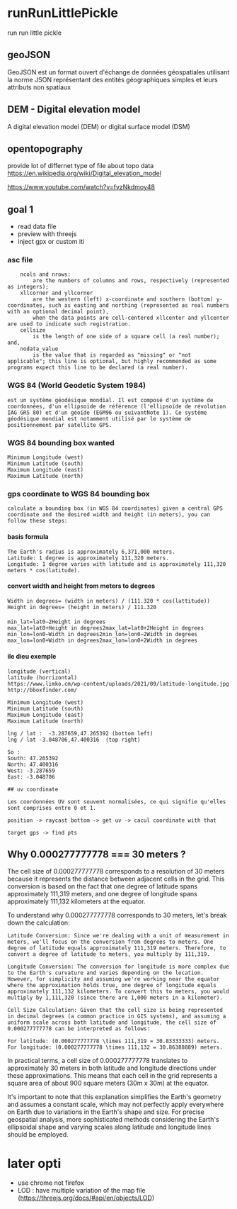 # runRunLittlePickle
run run little pickle

## geoJSON
GeoJSON est un format ouvert d'échange de données géospatiales utilisant la norme JSON représentant des entités géographiques simples et leurs attributs non spatiaux

## DEM - Digital elevation model
A digital elevation model (DEM) or digital surface model (DSM)

## opentopography
provide lot of differnet type of file about topo data
https://en.wikipedia.org/wiki/Digital_elevation_model

https://www.youtube.com/watch?v=fvzNkdmoy48

## goal 1
* read data file
* preview with threejs
* inject gpx or custom iti


### asc file
```
    ncols and nrows:
        are the numbers of columns and rows, respectively (represented as integers);
    xllcorner and yllcorner
        are the western (left) x-coordinate and southern (bottom) y-coordinates, such as easting and northing (represented as real numbers with an optional decimal point),
        when the data points are cell-centered xllcenter and yllcenter are used to indicate such registration.
    cellsize
        is the length of one side of a square cell (a real number); and,
    nodata_value
        is the value that is regarded as "missing" or "not applicable"; this line is optional, but highly recommended as some programs expect this line to be declared (a real number).
```

### WGS 84 (World Geodetic System 1984) 
```
est un système géodésique mondial. Il est composé d'un système de coordonnées, d'un ellipsoïde de référence (l'ellipsoïde de révolution IAG GRS 80) et d'un géoïde (EGM96 ou suivantNote 1). Ce système géodésique mondial est notamment utilisé par le système de positionnement par satellite GPS. 
```


### WGS 84  bounding box wanted
```
Minimum Longitude (west)
Minimum Latitude (south)
Maximum Longitude (east)
Maximum Latitude (north)
```

### gps coordinate to WGS 84 bounding box
```
calculate a bounding box (in WGS 84 coordinates) given a central GPS coordinate and the desired width and height (in meters), you can follow these steps:
```
#### basis formula
```
The Earth's radius is approximately 6,371,000 meters.
Latitude: 1 degree is approximately 111,320 meters.
Longitude: 1 degree varies with latitude and is approximately 111,320 meters * cos(latitude).
```

#### convert width and height from meters to degrees
```
Width in degrees= (width in meters) / (111.320 * cos(lattitude))
Height in degrees= (height in meters) / 111.320
```

####
```
min_lat=lat0​−2Height in degrees​
max_lat=lat0+Height in degrees2max_lat=lat0​+2Height in degrees​
min_lon=lon0−Width in degrees2min_lon=lon0​−2Width in degrees​
max_lon=lon0+Width in degrees2max_lon=lon0​+2Width in degrees​
```


#### ile dieu exemple
```
longitude (vertical)
latitude (horrizontal)
https://www.limko.cm/wp-content/uploads/2021/09/latitude-longitude.jpg
http://bboxfinder.com/

Minimum Longitude (west)
Minimum Latitude (south)
Maximum Longitude (east)
Maximum Latitude (north)

lng / lat :  -3.287659,47.265392 (bottom left)
lng / lat -3.048706,47.400316  (top right)

So : 
South: 47.265392
North: 47.400316
West: -3.287659
East: -3.048706

## uv coordinate

Les coordonnées UV sont souvent normalisées, ce qui signifie qu'elles sont comprises entre 0 et 1.

position -> raycast bottom -> get uv -> cacul coordinate with that

target gps -> find pts
```

## Why 0.000277777778 === 30 meters ?

The cell size of 0.000277777778 corresponds to a resolution of 30 meters because it represents the distance between adjacent cells in the grid. This conversion is based on the fact that one degree of latitude spans approximately 111,319 meters, and one degree of longitude spans approximately 111,132 kilometers at the equator.

To understand why 0.000277777778 corresponds to 30 meters, let's break down the calculation:

    Latitude Conversion: Since we're dealing with a unit of measurement in meters, we'll focus on the conversion from degrees to meters. One degree of latitude equals approximately 111,319 meters. Therefore, to convert a degree of latitude to meters, you multiply by 111,319.

    Longitude Conversion: The conversion for longitude is more complex due to the Earth's curvature and varies depending on the location. However, for simplicity and assuming we're working near the equator where the approximation holds true, one degree of longitude equals approximately 111,132 kilometers. To convert this to meters, you would multiply by 1,111,320 (since there are 1,000 meters in a kilometer).

    Cell Size Calculation: Given that the cell size is being represented in decimal degrees (a common practice in GIS systems), and assuming a uniform scale across both latitude and longitude, the cell size of 0.000277777778 can be interpreted as follows:

    For latitude: (0.000277777778 \times 111,319 = 30.83333333) meters.
    For longitude: (0.000277777778 \times 111,132 = 30.86388889) meters.

In practical terms, a cell size of 0.000277777778 translates to approximately 30 meters in both latitude and longitude directions under these approximations. This means that each cell in the grid represents a square area of about 900 square meters (30m x 30m) at the equator.

It's important to note that this explanation simplifies the Earth's geometry and assumes a constant scale, which may not perfectly apply everywhere on Earth due to variations in the Earth's shape and size. For precise geospatial analysis, more sophisticated methods considering the Earth's ellipsoidal shape and varying scales along latitude and longitude lines should be employed.

# later opti
* use chrome not firefox
* LOD : have multiple variation of the map file (https://threejs.org/docs/#api/en/objects/LOD)